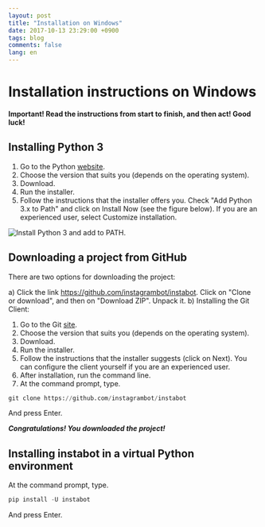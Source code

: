 ```yaml
---
layout: post
title: "Installation on Windows"
date: 2017-10-13 23:29:00 +0900
tags: blog
comments: false
lang: en
---
```

# Installation instructions on Windows

**Important! Read the instructions from start to finish, and then act! Good luck!**

## Installing Python 3

1. Go to the Python [website](https://www.python.org/downloads/).
2. Choose the version that suits you (depends on the operating system).
3. Download.
4. Run the installer.
5. Follow the instructions that the installer offers you. Check "Add Python 3.x to Path" and click on Install Now (see the figure below). If you are an experienced user, select Customize installation.

![Install Python 3 and add to PATH](/docs/img/install_python_on_Windows.PNG "Install Python 3 and add to PATH").

## Downloading a project from GitHub

There are two options for downloading the project:

a) Click the link https://github.com/instagrambot/instabot. Click on "Clone or download", and then on "Download ZIP". Unpack it.
b) Installing the Git Client:
1. Go to the Git [site](https://git-scm.com/downloads).
2. Choose the version that suits you (depends on the operating system).
3. Download.
4. Run the installer.
5. Follow the instructions that the installer suggests (click on Next). You can configure the client yourself if you are an experienced user.
6. After installation, run the command line.
7. At the command prompt, type.

``` python
git clone https://github.com/instagrambot/instabot
```
And press Enter.

***Congratulations! You downloaded the project!***

## Installing instabot in a virtual Python environment

At the command prompt, type.

``` python
pip install -U instabot
```
And press Enter.
